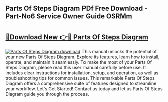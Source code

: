 ## Parts Of Steps Diagram PDf Free Download - Part-No6 Service Owner Guide OSRMm

# <h2><a href="http://dfu4ac.blite.top/?on=Parts+Of+Steps+Diagram">🔗Download New 👉🔴 Parts Of Steps Diagram</a></h2>

[![Parts Of Steps Diagram download](https://i.imgur.com/lujVjoI.png)](http://dfu4ac.blite.top/?on=Parts+Of+Steps+Diagram)
This manual unlocks the potential of your new Parts Of Steps Diagram. Explore its features, learn how to install, operate, and maintain it seamlessly. To make the most of your Parts Of Steps Diagram, please read this user manual carefully before use. It includes clear instructions for installation, setup, and operation, as well as troubleshooting tips for common issues. This remarkable Parts Of Steps Diagram offers a comprehensive suite of features designed to streamline your workflow. Let's Get Started! Contact us today and let us Parts Of Steps Diagram guide you through the process.
